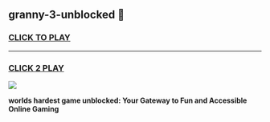 
## granny-3-unblocked 👋
<h3>
<a href="https://premium.freeplayer.one?title=granny-3-unblocked&ref=14F">CLICK TO PLAY</a></h3>
<hr>

<h3>
<a href="https://premium.freeplayer.one?title=granny-3-unblocked&ref=14F">CLICK 2 PLAY</a>
  
</h3>

<a href="https://premium.freeplayer.one?title=granny-3-unblocked&ref=12F/"><img src="https://clearcache.store/games.png"></a>


**worlds hardest game unblocked: Your Gateway to Fun and Accessible Online Gaming**
